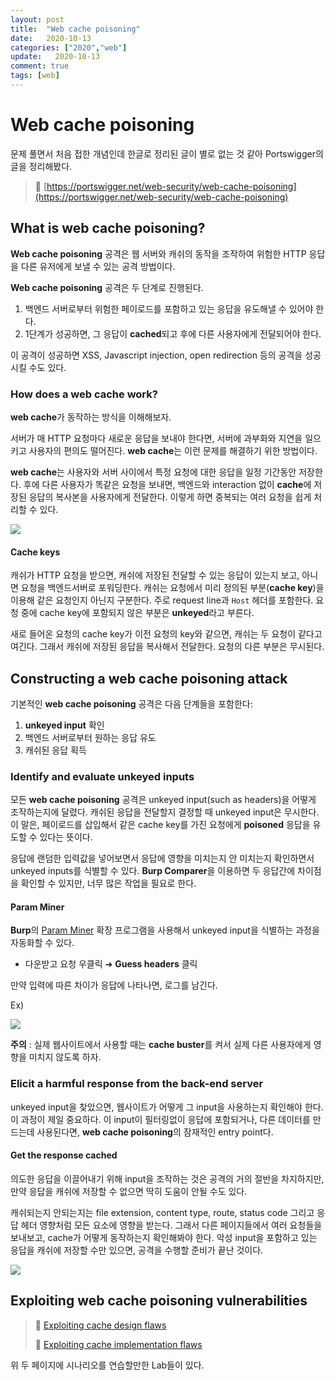 ```yaml
---
layout: post
title:  "Web cache poisoning"
date:   2020-10-13
categories: ["2020","web"]
update:   2020-10-13
comment: true
tags: [web]
---
```


# Web cache poisoning

문제 풀면서 처음 접한 개념인데 한글로 정리된 글이 별로 없는 것 같아 Portswigger의 글을 정리해봤다.

> 🚀 [https://portswigger.net/web-security/web-cache-poisoning](https://portswigger.net/web-security/web-cache-poisoning)

## What is web cache poisoning?

**Web cache poisoning** 공격은 웹 서버와 캐쉬의 동작을 조작하여 위험한 HTTP 응답을 다른 유저에게 보낼 수 있는 공격 방법이다.

**Web cache poisoning** 공격은 두 단계로 진행된다.

1. 백엔드 서버로부터 위험한 페이로드를 포함하고 있는 응답을 유도해낼 수 있어야 한다.
2. 1단계가 성공하면, 그 응답이 **cached**되고 후에 다른 사용자에게 전달되어야 한다.

이 공격이 성공하면 XSS, Javascript injection, open redirection 등의 공격을 성공시킬 수도 있다.

### How does a web cache work?

**web cache**가 동작하는 방식을 이해해보자.

서버가 매 HTTP 요청마다 새로운 응답을 보내야 한다면, 서버에 과부화와 지연을 일으키고 사용자의 편의도 떨어진다. **web cache**는 이런 문제를 해결하기 위한 방법이다.

**web cache**는 사용자와 서버 사이에서 특정 요청에 대한 응답을 일정 기간동안 저장한다. 후에 다른 사용자가 똑같은 요청을 보내면, 백엔드와 interaction 없이 **cache**에 저장된 응답의 복사본을 사용자에게 전달한다. 이렇게 하면 중복되는 여러 요청을 쉽게 처리할 수 있다.

![](https://portswigger.net/web-security/images/caching.svg)

#### Cache keys

캐쉬가 HTTP 요청을 받으면, 캐쉬에 저장된 전달할 수 있는 응답이 있는지 보고, 아니면 요청을 백엔드서버로 포워딩한다. 캐쉬는 요청에서 미리 정의된 부분(**cache key**)을  이용해 같은 요청인지 아닌지 구분한다.  주로 request line과 `Host` 헤더를 포함한다. 요청 중에 cache key에 포함되지 않은 부분은 **unkeyed**라고 부른다.

새로 들어온 요청의 cache key가 이전 요청의 key와 같으면,  캐쉬는 두 요청이 같다고 여긴다. 그래서 캐쉬에 저장된 응답을 복사해서 전달한다. 요청의 다른 부분은 무시된다.

## Constructing a web cache poisoning attack

기본적인 **web cache poisoning** 공격은 다음 단계들을 포함한다:

1. **unkeyed input** 확인
2. 백엔드 서버로부터 원하는 응답 유도
3. 캐쉬된 응답 획득

### Identify and evaluate unkeyed inputs

모든 **web cache poisoning** 공격은 unkeyed input(such as headers)을 어떻게 조작하는지에 달렸다. 캐쉬된 응답을 전달할지 결정할 때 unkeyed input은 무시한다. 이 말은, 페이로드를 삽입해서 같은 cache key를 가진 요청에게 **poisoned** 응답을 유도할 수 있다는 뜻이다.

응답에 랜덤한 입력값을 넣어보면서 응답에 영향을 미치는지 안 미치는지 확인하면서 unkeyed inputs를 식별할 수 있다. **Burp Comparer**을 이용하면 두 응답간에 차이점을 확인할 수 있지만, 너무 많은 작업을 필요로 한다.

#### Param Miner

**Burp**의 [Param Miner](https://portswigger.net/bappstore/17d2949a985c4b7ca092728dba871943) 확장 프로그램을 사용해서 unkeyed input을 식별하는 과정을 자동화할 수 있다.

- 다운받고 요청 우클릭 ➜ **Guess headers** 클릭

만약 입력에 따른 차이가 응답에 나타나면, 로그를 남긴다.

Ex)

![](https://portswigger.net/web-security/images/param-miner.png)

**주의** : 실제 웹사이트에서 사용할 때는 **cache buster**를 켜서 실제 다른 사용자에게 영향을 미치지 않도록 하자.

### Elicit a harmful response from the back-end server

unkeyed input을 찾았으면, 웹사이트가 어떻게 그 input을 사용하는지 확인해야 한다. 이 과정이 제일 중요하다. 이 input이 필터링없이 응답에 포함되거나, 다른 데이터를 만드는데 사용된다면, **web cache poisoning**의 잠재적인 entry point다.

#### Get the response cached

의도한 응답을 이끌어내기 위해 input을 조작하는 것은 공격의 거의 절반을 차지하지만, 만약 응답을 캐쉬에 저장할 수 없으면 딱히 도움이 안될 수도 있다.

캐쉬되는지 안되는지는 file extension, content type, route, status code 그리고 응답 헤더 영향처럼 모든 요소에 영향을 받는다. 그래서 다른 페이지들에서 여러 요청들을 보내보고, cache가 어떻게 동작하는지 확인해봐야 한다. 악성 input을 포함하고 있는 응답을 캐쉬에 저장할 수만 있으면, 공격을 수행할 준비가 끝난 것이다.

![](https://portswigger.net/web-security/images/cache-poisoning.svg)

## Exploiting web cache poisoning vulnerabilities

> 🚀 [Exploiting cache design flaws](https://portswigger.net/web-security/web-cache-poisoning/exploiting-design-flaws)
>
> 🚀 [Exploiting cache implementation flaws](https://portswigger.net/web-security/web-cache-poisoning/exploiting-implementation-flaws)

위 두 페이지에 시나리오를 연습할만한 Lab들이 있다.
